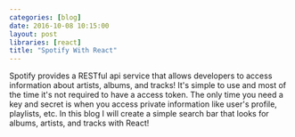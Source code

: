 ```yaml
---
categories: [blog]
date: 2016-10-08 10:15:00
layout: post
libraries: [react]
title: "Spotify With React"
---
```


Spotify provides a RESTful api service that allows developers to access information about artists, albums, and tracks! It's simple to use and most of the time it's not required to have a access token. The only time you need a key and secret is when you access private information like user's profile, playlists, etc. In this blog I will create a simple search bar that looks for albums, artists, and tracks with React!

<div id="root"></div>

<script type="text/babel">
  $(document).ready(function() {
    class SpotifyContainer extends React.Component {
      constructor(props) {
        super(props);
        this.state = {text: 'Jack Johnson', albums: [], artists: [], tracks: []};
        this.handleSubmit = this.handleSubmit.bind(this);
        this.handleChange = this.handleChange.bind(this);
        this.searchSpotify = this.searchSpotify.bind(this);
        this.addItems = this.addItems.bind(this);
      }

      componentDidMount() {
        this.searchSpotify(this.state.text, this.addItems);
        $('ul.tabs').tabs();
      }

      searchSpotify(query, handleData) {
        $.ajax({
          url: 'https://api.spotify.com/v1/search',
          data: {
            q: query,
            type: 'track,artist,album',
            market: 'US',
            limit: 10
          },
          success: function(response) {
            handleData(response);
          }
        });
      }

      addItems(data) {
        this.setState({
          albums: data.albums.items,
          artists: data.artists.items,
          tracks: data.tracks.items
        });
      }

      handleSubmit() {
        this.searchSpotify(this.state.text, this.addItems);
      }

      handleChange(text) {
        this.setState({text: text});
      }

      render() {
        return (
          <div>
            <Search onHandleSubmit={this.handleSubmit} onHandleChange={this.handleChange} text={this.state.text} />
            <Tabs albums={this.state.albums} artists={this.state.artists} tracks={this.state.tracks} />
          </div>
        );
      }
    }

    class Search extends React.Component {
      constructor(props) {
        super(props);
        this.handleSubmit = this.handleSubmit.bind(this);
        this.handleChange = this.handleChange.bind(this);
      }

      handleSubmit(e) {
        e.preventDefault();
        this.props.onHandleSubmit();
      }

      handleChange(e) {
        this.props.onHandleChange(e.target.value);
      }

      render() {
        return (
          <form onSubmit={this.handleSubmit}>
            <div className="row">
              <label>Search for Artists, Albums, or Tracks</label>
              <input type="text" value={this.props.text} onChange={this.handleChange} placeholder="Search"/>
            </div>
            <button className="waves-effect waves-light btn">Search</button>
          </form>
        );
      }
    }

    class Tabs extends React.Component {
      constructor(props) {
        super(props);
      }

      render() {
        return (
          <div className="row">
            <div className="col s12">
              <ul className="tabs">
                <li className="tab col s4"><a href="#albums">Albums</a></li>
                <li className="tab col s4"><a href="#artists">Artists</a></li>
                <li className="tab col s4"><a href="#tracks">Tracks</a></li>
              </ul>
            </div>
            <div id="albums" className="col s12"><Albums albums={this.props.albums} /></div>
            <div id="artists" className="col s12"><Artists artists={this.props.artists} /></div>
            <div id="tracks" className="col s12"><Tracks tracks={this.props.tracks} /></div>
          </div>
        );
      }
    }

    class Albums extends React.Component {
      constructor(props) {
        super(props);
      }

      render() {
        var filterAlbums = this.props.albums.filter(function(album) {
          return album.images[0].url !== undefined;
        });
        return (
          <div class="col s12 m8 offset-m2 l6 offset-l3">
            {filterAlbums.map(function(album) {
              return (
                <div className="card-panel grey lighten-5 z-depth-1">
                  <div className="row valign-wrapper">
                    <div class="col s2">
                      <img width="60" src={album.images[0].url} className="circle responsive-img" /> 
                    </div>
                    <div className="col s10">
                      <a href={'https://open.spotify.com/album/' + album.id} target="_blank">{album.name}</a>
                    </div>
                  </div>
                </div>
              )
            })}
          </div>
        )
      }
    }

    class Artists extends React.Component {
      constructor(props) {
        super(props);
      }

      render() {
        var filterArtists = this.props.artists.filter(function(artist) {
          return artist.images[0] !== undefined;
        });
        return (
          <div class="col s12 m8 offset-m2 l6 offset-l3">
            {filterArtists.map(function(artist) {
              return (
                <div className="card-panel grey lighten-5 z-depth-1">
                  <div className="row valign-wrapper">
                    <div class="col s2">
                      <img width="60" src={artist.images[0].url} className="circle responsive-img" /> 
                    </div>
                    <div className="col s10">
                      <a href={'https://open.spotify.com/artist/' + artist.id} target="_blank">{artist.name}</a>
                    </div>
                  </div>
                </div>
              )
            })}
          </div>
        )
      }
    }

    class Tracks extends React.Component {
      constructor(props) {
        super(props);
      }

      render() {
        return (
          <div class="col s12 m8 offset-m2 l6 offset-l3">
            {this.props.tracks.map(function(track) {
              return (
                <div className="card-panel grey lighten-5 z-depth-1">
                  <div className="row valign-wrapper">
                    <div class="col s2">
                      <img width="60" src={track.album.images[0].url} className="circle responsive-img" /> 
                    </div>
                    <div className="col s10">
                      <a href={'https://open.spotify.com/track/' + track.id} target="_blank">{track.name}</a>
                    </div>
                  </div>
                </div>
              )
            })}
          </div>
        )
      }
    }

    ReactDOM.render(<SpotifyContainer />, document.getElementById('root'));
  });
</script>